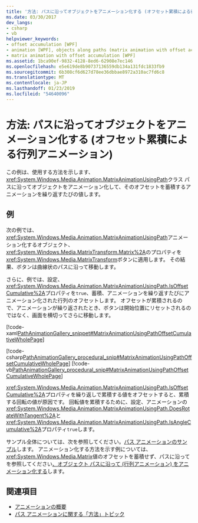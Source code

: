 ```yaml
---
title: '方法: パスに沿ってオブジェクトをアニメーション化する (オフセット累積による行列アニメーション)'
ms.date: 03/30/2017
dev_langs:
- csharp
- vb
helpviewer_keywords:
- offset accumulation [WPF]
- animation [WPF], objects along paths (matrix animation with offset accumulation)
- matrix animation with offset accumulation [WPF]
ms.assetid: 1bca90ef-9832-4128-8ed6-62908e7ec146
ms.openlocfilehash: e5e619de8b90737136559db134a131fdc1833fb9
ms.sourcegitcommit: 6b308cf6d627d78ee36dbbae8972a310ac7fd6c8
ms.translationtype: MT
ms.contentlocale: ja-JP
ms.lasthandoff: 01/23/2019
ms.locfileid: "54640096"
---
```

# <a name="how-to-animate-an-object-along-a-path-matrix-animation-with-offset-accumulation"></a>方法: パスに沿ってオブジェクトをアニメーション化する (オフセット累積による行列アニメーション)
この例は、使用する方法を示します、<xref:System.Windows.Media.Animation.MatrixAnimationUsingPath>クラス パスに沿ってオブジェクトをアニメーション化して、そのオフセットを蓄積するアニメーションを繰り返すたびの値します。  
  
## <a name="example"></a>例  
 次の例では、<xref:System.Windows.Media.Animation.MatrixAnimationUsingPath>アニメーション化するオブジェクト、<xref:System.Windows.Media.MatrixTransform.Matrix%2A>のプロパティを<xref:System.Windows.Media.MatrixTransform>ボタンに適用します。 その結果、ボタンは曲線状のパスに沿って移動します。  
  
 さらに、例では、設定、<xref:System.Windows.Media.Animation.MatrixAnimationUsingPath.IsOffsetCumulative%2A>プロパティを`true`、蓄積、アニメーションを繰り返すたびにアニメーション化された行列のオフセットします。 オフセットが累積されるので、アニメーションが繰り返されたとき、ボタンは開始位置にリセットされるのではなく、画面を横切ってさらに移動します。  
  
 [!code-xaml[PathAnimationGallery_snippet#MatrixAnimationUsingPathOffsetCumulativeWholePage](../../../../samples/snippets/csharp/VS_Snippets_Wpf/PathAnimationGallery_snippet/CS/matrixanimationusingpathexampleoffsetcumulative.xaml#matrixanimationusingpathoffsetcumulativewholepage)]  
  
 [!code-csharp[PathAnimationGallery_procedural_snip#MatrixAnimationUsingPathOffsetCumulativeWholePage](../../../../samples/snippets/csharp/VS_Snippets_Wpf/PathAnimationGallery_procedural_snip/CSharp/MatrixAnimationUsingPathExampleOffsetCumulative.cs#matrixanimationusingpathoffsetcumulativewholepage)]
 [!code-vb[PathAnimationGallery_procedural_snip#MatrixAnimationUsingPathOffsetCumulativeWholePage](../../../../samples/snippets/visualbasic/VS_Snippets_Wpf/PathAnimationGallery_procedural_snip/VisualBasic/MatrixAnimationUsingPathExampleOffsetCumulative.vb#matrixanimationusingpathoffsetcumulativewholepage)]  
  
 <xref:System.Windows.Media.Animation.MatrixAnimationUsingPath.IsOffsetCumulative%2A>プロパティを繰り返しで累積する値をオフセットすると、累積する回転の値が原因です。 回転値を累積するために、設定、アニメーションの<xref:System.Windows.Media.Animation.MatrixAnimationUsingPath.DoesRotateWithTangent%2A>と<xref:System.Windows.Media.Animation.MatrixAnimationUsingPath.IsAngleCumulative%2A>プロパティ`true`します。  
  
 サンプル全体については、次を参照してください。[パス アニメーションのサンプル](https://go.microsoft.com/fwlink/?LinkID=160028)します。 アニメーション化する方法を示す例については、<xref:System.Windows.Media.Matrix>値のオフセットを蓄積せず、パスに沿ってを参照してください[、オブジェクト パスに沿って (行列アニメーション) をアニメーション化する](../../../../docs/framework/wpf/graphics-multimedia/how-to-animate-an-object-along-a-path-matrix-animation.md)します。  
  
## <a name="see-also"></a>関連項目
- [アニメーションの概要](../../../../docs/framework/wpf/graphics-multimedia/animation-overview.md)
- [パス アニメーションに関する「方法」トピック](../../../../docs/framework/wpf/graphics-multimedia/path-animation-how-to-topics.md)
